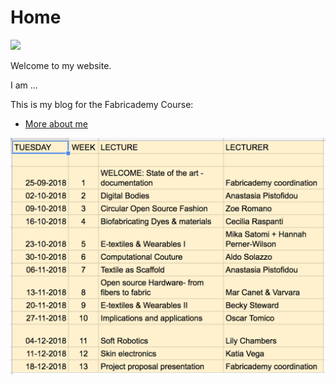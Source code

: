 # Home

![](http://placehold.it/1024x300)


Welcome to my website. 

I am ...

This is my blog for the Fabricademy Course:

- [More about me](about.md)

![](./images/fabricademy-2018-19.png)
